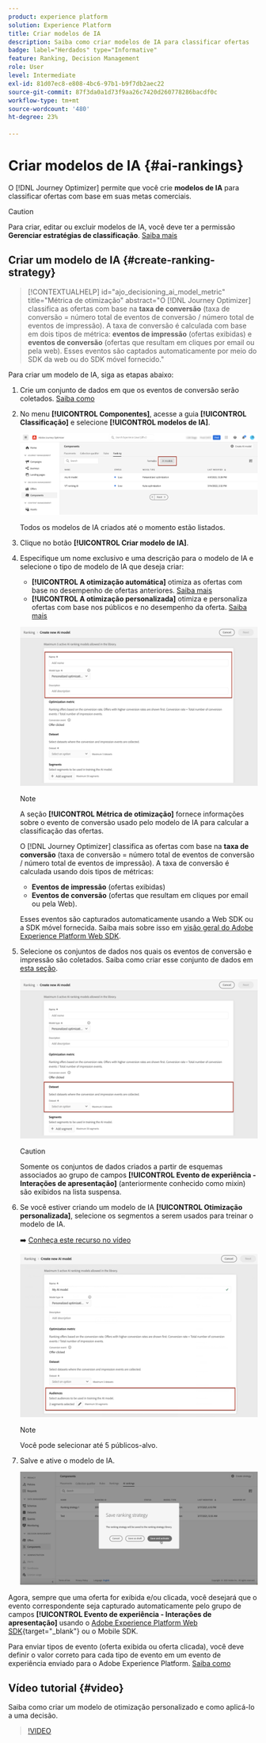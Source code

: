 ```yaml
---
product: experience platform
solution: Experience Platform
title: Criar modelos de IA
description: Saiba como criar modelos de IA para classificar ofertas
badge: label="Herdados" type="Informative"
feature: Ranking, Decision Management
role: User
level: Intermediate
exl-id: 81d07ec8-e808-4bc6-97b1-b9f7db2aec22
source-git-commit: 87f3da0a1d73f9aa26c7420d260778286bacdf0c
workflow-type: tm+mt
source-wordcount: '480'
ht-degree: 23%

---
```


# Criar modelos de IA {#ai-rankings}

O [!DNL Journey Optimizer] permite que você crie **modelos de IA** para classificar ofertas com base em suas metas comerciais.

>[!CAUTION]
>
>Para criar, editar ou excluir modelos de IA, você deve ter a permissão **Gerenciar estratégias de classificação**. [Saiba mais](../../administration/high-low-permissions.md#manage-ranking-strategies)

## Criar um modelo de IA {#create-ranking-strategy}

>[!CONTEXTUALHELP]
>id="ajo_decisioning_ai_model_metric"
>title="Métrica de otimização"
>abstract="O [!DNL Journey Optimizer] classifica as ofertas com base na **taxa de conversão** (taxa de conversão = número total de eventos de conversão / número total de eventos de impressão). A taxa de conversão é calculada com base em dois tipos de métrica: **eventos de impressão** (ofertas exibidas) e **eventos de conversão** (ofertas que resultam em cliques por email ou pela web). Esses eventos são captados automaticamente por meio do SDK da web ou do SDK móvel fornecido."

Para criar um modelo de IA, siga as etapas abaixo:

1. Crie um conjunto de dados em que os eventos de conversão serão coletados. [Saiba como](../data-collection/create-dataset.md)

1. No menu **[!UICONTROL Componentes]**, acesse a guia **[!UICONTROL Classificação]** e selecione **[!UICONTROL modelos de IA]**.

   ![](../assets/ai-ranking-list.png)

   Todos os modelos de IA criados até o momento estão listados.

1. Clique no botão **[!UICONTROL Criar modelo de IA]**.

1. Especifique um nome exclusivo e uma descrição para o modelo de IA e selecione o tipo de modelo de IA que deseja criar:

   * **[!UICONTROL A otimização automática]** otimiza as ofertas com base no desempenho de ofertas anteriores. [Saiba mais](auto-optimization-model.md)
   * **[!UICONTROL A otimização personalizada]** otimiza e personaliza ofertas com base nos públicos e no desempenho da oferta. [Saiba mais](personalized-optimization-model.md)

   ![](../assets/ai-ranking-fields.png)

   >[!NOTE]
   >
   >A seção **[!UICONTROL Métrica de otimização]** fornece informações sobre o evento de conversão usado pelo modelo de IA para calcular a classificação das ofertas.
   >
   >O [!DNL Journey Optimizer] classifica as ofertas com base na **taxa de conversão** (taxa de conversão = número total de eventos de conversão / número total de eventos de impressão). A taxa de conversão é calculada usando dois tipos de métricas:
   >* **Eventos de impressão** (ofertas exibidas)
   >* **Eventos de conversão** (ofertas que resultam em cliques por email ou pela Web).
   >
   >Esses eventos são capturados automaticamente usando a Web SDK ou a SDK móvel fornecida. Saiba mais sobre isso em [visão geral do Adobe Experience Platform Web SDK](https://experienceleague.adobe.com/docs/experience-platform/edge/home.html).

1. Selecione os conjuntos de dados nos quais os eventos de conversão e impressão são coletados. Saiba como criar esse conjunto de dados em [esta seção](../data-collection/create-dataset.md). <!--This dataset needs to be associated with a schema that must have the **[!UICONTROL Proposition Interactions]** field group (previously known as mixin) associated with it.-->

   ![](../assets/ai-ranking-dataset-id.png)

   >[!CAUTION]
   >
   >Somente os conjuntos de dados criados a partir de esquemas associados ao grupo de campos **[!UICONTROL Evento de experiência - Interações de apresentação]** (anteriormente conhecido como mixin) são exibidos na lista suspensa.

1. Se você estiver criando um modelo de IA **[!UICONTROL Otimização personalizada]**, selecione os segmentos a serem usados para treinar o modelo de IA.

   ➡️ [Conheça este recurso no vídeo](#video)

   ![](../assets/ai-ranking-segments.png)

   >[!NOTE]
   >
   >Você pode selecionar até 5 públicos-alvo.

1. Salve e ative o modelo de IA.

   ![](../assets/ai-ranking-save-activate.png)

<!--At this point, you must have:

* created the AI model,
* defined which type of event you want to capture - offer displayed (impression) and/or offer clicked (conversion),
* and in which dataset you want to collect the event data.-->

Agora, sempre que uma oferta for exibida e/ou clicada, você desejará que o evento correspondente seja capturado automaticamente pelo grupo de campos **[!UICONTROL Evento de experiência - Interações de apresentação]** usando o [Adobe Experience Platform Web SDK](https://experienceleague.adobe.com/docs/experience-platform/edge/web-sdk-faq.html#what-is-adobe-experience-platform-web-sdk%3F){target="_blank"} ou o Mobile SDK.

Para enviar tipos de evento (oferta exibida ou oferta clicada), você deve definir o valor correto para cada tipo de evento em um evento de experiência enviado para o Adobe Experience Platform. [Saiba como](../data-collection/schema-requirement.md)

## Vídeo tutorial {#video}

Saiba como criar um modelo de otimização personalizado e como aplicá-lo a uma decisão.

>[!VIDEO](https://video.tv.adobe.com/v/3419954?quality=12)
